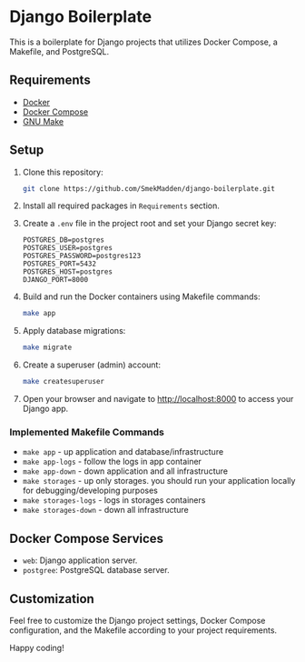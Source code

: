 # Django Boilerplate

This is a boilerplate for Django projects that utilizes Docker Compose, a Makefile, and PostgreSQL.

## Requirements

- [Docker](https://www.docker.com/get-started)
- [Docker Compose](https://docs.docker.com/compose/install/)
- [GNU Make](https://www.gnu.org/software/make/)

## Setup

1. Clone this repository:

    ```bash
    git clone https://github.com/SmekMadden/django-boilerplate.git
    ```
2. Install all required packages in `Requirements` section.


3. Create a `.env` file in the project root and set your Django secret key:

    ```
   POSTGRES_DB=postgres
   POSTGRES_USER=postgres
   POSTGRES_PASSWORD=postgres123
   POSTGRES_PORT=5432
   POSTGRES_HOST=postgres
   DJANGO_PORT=8000
    ```

4. Build and run the Docker containers using Makefile commands:

    ```bash
   make app
    ```

5. Apply database migrations:

    ```bash
    make migrate
    ```

5. Create a superuser (admin) account:

    ```bash
    make createsuperuser
    ```

6. Open your browser and navigate to [http://localhost:8000](http://localhost:8000) to access your Django app.

### Implemented Makefile Commands

* `make app` - up application and database/infrastructure
* `make app-logs` - follow the logs in app container
* `make app-down` - down application and all infrastructure
* `make storages` - up only storages. you should run your application locally for debugging/developing purposes
* `make storages-logs` - logs in storages containers
* `make storages-down` - down all infrastructure

## Docker Compose Services

- `web`: Django application server.
- `postgree`: PostgreSQL database server.

## Customization

Feel free to customize the Django project settings, Docker Compose configuration, and the Makefile according to your project requirements.

Happy coding!
